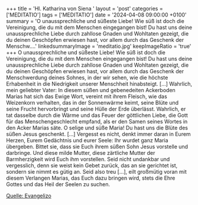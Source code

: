 +++
title = 'Hl. Katharina von Siena  '
layout = 'post'
categories = ['MEDITATIO']
tags = ['MEDITATIO']
date = '2024-04-08 09:00:00 +0100'
summary = 'O unaussprechliche und süßeste Liebe! Wie süß ist doch die Vereinigung, die du mit dem Menschen eingegangen bist! Du hast uns deine unaussprechliche Liebe durch zahllose Gnaden und Wohltaten gezeigt, die du deinen Geschöpfen erwiesen hast, vor allem durch das Geschenk der Menschw....'
linkedsummaryImage = 'meditatio.jpg'
keepImageRatio = 'true'
+++
O unaussprechliche und süßeste Liebe! Wie süß ist doch die Vereinigung, die du mit dem Menschen eingegangen bist! Du hast uns deine unaussprechliche Liebe durch zahllose Gnaden und Wohltaten gezeigt, die du deinen Geschöpfen erwiesen hast, vor allem durch das Geschenk der Menschwerdung deines Sohnes, in der wir sehen, wie die höchste Erhabenheit in die Niedrigkeit unserer Menschheit hinabsteigt.<!--more--> […]
Wahrlich, mein geliebter Vater: In diesem süßen und gebenedeiten Ackerboden Marias hat sich das Ewige Wort, vereint mit ihrem Fleisch, wie das Weizenkorn verhalten, das in der Sonnenwärme keimt, seine Blüte und seine Frucht hervorbringt und seine Hülle der Erde überlässt. Wahrlich, er tat dasselbe durch die Wärme und das Feuer der göttlichen Liebe, die Gott für das Menschengeschlecht empfand, als er den Samen seines Wortes in den Acker Marias säte. O selige und süße Maria! Du hast uns die Blüte des süßen Jesus geschenkt. […]
Vergesst es nicht, denkt immer daran in Eurem Herzen, Eurem Gedächtnis und eurer Seele: Ihr wurdet ganz Maria übergeben. Bittet sie, dass sie Euch ihrem süßen Sohn Jesus vorstelle und darbringe. Und diese milde Mutter, diese zärtliche Mutter der Barmherzigkeit wird Euch ihm vorstellen. Seid nicht undankbar und vergesslich, denn sie weist kein Gebet zurück, das an sie gerichtet ist, sondern sie nimmt es gütig an. Seid also treu […], eilt großmütig voran mit diesem Verlangen Marias, das Euch dazu bringen wird, stets die Ehre Gottes und das Heil der Seelen zu suchen.


[Quelle: Evangelizo](https://evangeliumtagfuertag.org/DE/gospel)
